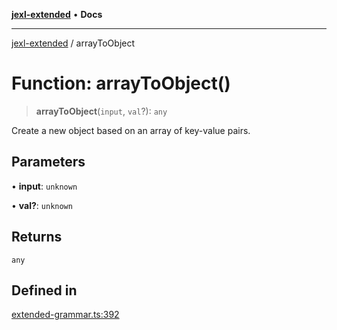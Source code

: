 [**jexl-extended**](../README.md) • **Docs**

***

[jexl-extended](../globals.md) / arrayToObject

# Function: arrayToObject()

> **arrayToObject**(`input`, `val`?): `any`

Create a new object based on an array of key-value pairs.

## Parameters

• **input**: `unknown`

• **val?**: `unknown`

## Returns

`any`

## Defined in

[extended-grammar.ts:392](https://github.com/nikoraes/jexl-extended/blob/06a031f168fa218082d7ed9df57973f42e70c755/src/extended-grammar.ts#L392)

